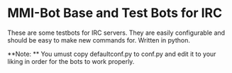 MMI-Bot Base and Test Bots for IRC
==================================

These are some testbots for IRC servers.
They are easily configurable and should be easy to make new commands for.
Written in python.

**Note: ** You umust copy defaultconf.py to conf.py and edit it to your liking in order for the bots to work properly.
